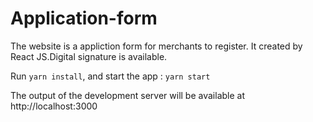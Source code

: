 

# Application-form
The website is a appliction form for merchants to register. It created by React JS.Digital signature is available. 

Run ```yarn install```, and start the app :
```yarn start```

The output of the development server will be available at http://localhost:3000




